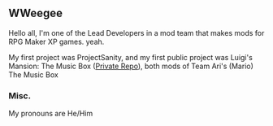 ## WWeegee
Hello all, I'm one of the Lead Developers in a mod team that makes mods for RPG Maker XP games. yeah.

My first project was ProjectSanity, and my first public project was Luigi's Mansion: The Music Box ([Private Repo](https://github.com/WWeegee/lmtmb)), both mods of Team Ari's (Mario) The Music Box
### Misc.
My pronouns are He/Him
<!--
**WWeegee/WWeegee** is a ✨ _special_ ✨ repository because its `README.md` (this file) appears on your GitHub profile.

Here are some ideas to get you started:

- 🔭 I’m currently working on ...
- 🌱 I’m currently learning ...
- 👯 I’m looking to collaborate on ...
- 🤔 I’m looking for help with ...
- 💬 Ask me about ...
- 📫 How to reach me: ...
- 😄 Pronouns: ...
- ⚡ Fun fact: ...
-->
